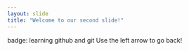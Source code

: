 ```yaml
---
layout: slide
title: "Welcome to our second slide!"
---
```

badge: learning github and git
Use the left arrow to go back!
